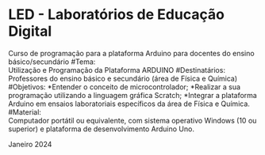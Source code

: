 # LED - Laboratórios de Educação Digital
Curso de programação para a plataforma Arduino para docentes do ensino básico/secundário
#Tema:	
Utilização e Programação da Plataforma ARDUINO
#Destinatários:	
Professores do ensino básico e secundário (área de Física e Química)
#Objetivos:
*Entender o conceito de microcontrolador;
*Realizar a sua programação utilizando a linguagem gráfica Scratch;
*Integrar a plataforma Arduino em ensaios laboratoriais específicos da área de Física e Química.
#Material:	
Computador portátil ou equivalente, com sistema operativo Windows (10 ou superior) e plataforma de desenvolvimento Arduino Uno.

Janeiro 2024
